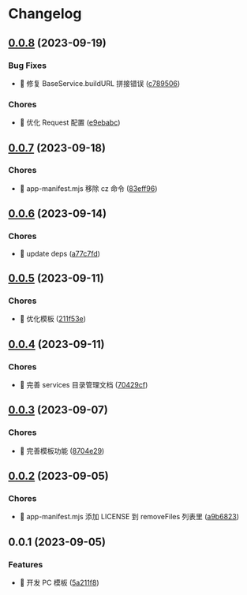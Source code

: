 # Changelog

## [0.0.8](https://github.com/l246804/vue-pc-template/compare/v0.0.7...v0.0.8) (2023-09-19)


### Bug Fixes

* 🐛 修复 BaseService.buildURL 拼接错误 ([c789506](https://github.com/l246804/vue-pc-template/commit/c789506483991316677419a89ae1d8386bcf798d))


### Chores

* 🤖 优化 Request 配置 ([e9ebabc](https://github.com/l246804/vue-pc-template/commit/e9ebabc73b35e643ad67e0273c88ec0b657f7caf))

## [0.0.7](https://github.com/l246804/vue-pc-template/compare/v0.0.6...v0.0.7) (2023-09-18)


### Chores

* 🤖 app-manifest.mjs 移除 cz 命令 ([83eff96](https://github.com/l246804/vue-pc-template/commit/83eff96994d8f422d0cc3b3569716bf811231526))

## [0.0.6](https://github.com/l246804/vue-pc-template/compare/v0.0.5...v0.0.6) (2023-09-14)


### Chores

* 🤖 update deps ([a77c7fd](https://github.com/l246804/vue-pc-template/commit/a77c7fd042fed25441a69036fa86d9da1959fda8))

## [0.0.5](https://github.com/l246804/vue-pc-template/compare/v0.0.4...v0.0.5) (2023-09-11)


### Chores

* 🤖 优化模板 ([211f53e](https://github.com/l246804/vue-pc-template/commit/211f53e4fefa686c4f7b831a1f5cbf6809d9fb4b))

## [0.0.4](https://github.com/l246804/vue-pc-template/compare/v0.0.3...v0.0.4) (2023-09-11)


### Chores

* 🤖 完善 services 目录管理文档 ([70429cf](https://github.com/l246804/vue-pc-template/commit/70429cf76a4fa6d2d714529f5ac0802175df076d))

## [0.0.3](https://github.com/l246804/vue-pc-template/compare/v0.0.2...v0.0.3) (2023-09-07)


### Chores

* 🤖 完善模板功能 ([8704e29](https://github.com/l246804/vue-pc-template/commit/8704e29d121a75e4badb9dd023131559cdb962df))

## [0.0.2](https://github.com/l246804/vue-pc-template/compare/v0.0.1...v0.0.2) (2023-09-05)


### Chores

* 🤖 app-manifest.mjs 添加 LICENSE 到 removeFiles 列表里 ([a9b6823](https://github.com/l246804/vue-pc-template/commit/a9b68237982bd71ba7092e13fbee13087d0805d4))

## 0.0.1 (2023-09-05)


### Features

* 🎸 开发 PC 模板 ([5a211f8](https://github.com/l246804/vue-pc-template/commit/5a211f8f06628516b8df5182865c8f6a3fc2869a))